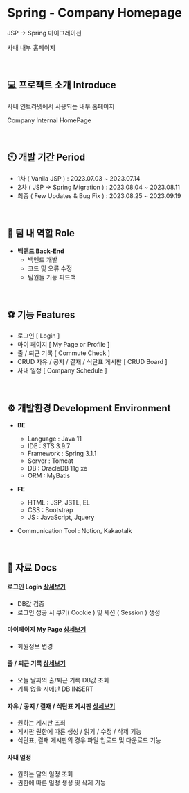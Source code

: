 # Spring - Company Homepage

JSP -> Spring 마이그레이션

사내 내부 홈페이지


<br/>


## 💻 프로젝트 소개 Introduce
사내 인트라넷에서 사용되는 내부 홈페이지

Company Internal HomePage


<br/>


## 🕙 개발 기간 Period
* 1차 ( Vanila JSP ) : 2023.07.03 ~ 2023.07.14
* 2차 ( JSP -> Spring Migration ) : 2023.08.04 ~ 2023.08.11
* 최종 ( Few Updates & Bug Fix )  : 2023.08.25 ~ 2023.09.19


<br/>


## 👕 팀 내 역할 Role
* <b>백엔드 Back-End</b><br/>
  * 백엔드 개발
  * 코드 및 오류 수정
  * 팀원들 기능 피드백


<br/>


## ⚽ 기능 Features

- 로그인 [ Login ] 
- 마이 페이지 [ My Page or Profile ]
- 출 / 퇴근 기록 [ Commute Check ] 
- CRUD 자유 / 공지 / 결재 / 식단표 게시판 [ CRUD Board ]
- 사내 일정 [ Company Schedule ]


<br/>  


## ⚙️ 개발환경 Development Environment

* <b>BE</b><br/>
  - Language :  Java 11
  - IDE :  STS 3.9.7
  - Framework : Spring 3.1.1
  - Server : Tomcat 
  - DB : OracleDB 11g xe
  - ORM : MyBatis

* <b>FE</b><br/>
  - HTML : JSP, JSTL, EL
  - CSS : Bootstrap
  - JS : JavaScript, Jquery


- Communication Tool :  Notion, Kakaotalk 




<br/>


## 📌 자료 Docs

#### 로그인 Login <a href="https://github.com/ricelumps/Tjeoun_TeamProject/wiki/%F0%9F%93%83-%EB%A1%9C%EA%B7%B8%EC%9D%B8"> 상세보기 </a>
- DB값 검증
- 로그인 성공 시 쿠키( Cookie ) 및 세션 ( Session ) 생성

#### 마이페이지 My Page <a href="https://github.com/ricelumps/Tjeoun_TeamProject/wiki/%F0%9F%93%83-%EB%A7%88%EC%9D%B4%ED%8E%98%EC%9D%B4%EC%A7%80"> 상세보기 </a>
- 회원정보 변경

#### 출 / 퇴근 기록 <a href="https://github.com/ricelumps/Tjeoun_TeamProject/wiki/%F0%9F%93%83-%EC%B6%9C---%ED%87%B4%EA%B7%BC-%EA%B8%B0%EB%A1%9D"> 상세보기 </a>
- 오늘 날짜의 출/퇴근 기록 DB값 조회
- 기록 없을 시에만 DB INSERT

#### 자유 / 공지 / 결재 / 식단표 게시판 <a href="https://github.com/ricelumps/Tjeoun_TeamProject/wiki/%F0%9F%93%83-%EA%B2%8C%EC%8B%9C%ED%8C%90"> 상세보기 </a>
- 원하는 게시판 조회
- 게시판 권한에 따른 생성 / 읽기 / 수정 / 삭제 기능 
- 식단표, 결재 게시판의 경우 파일 업로드 및 다운로드 기능

#### 사내 일정
- 원하는 달의 일정 조회
- 권한에 따른 일정 생성 및 삭제 기능

